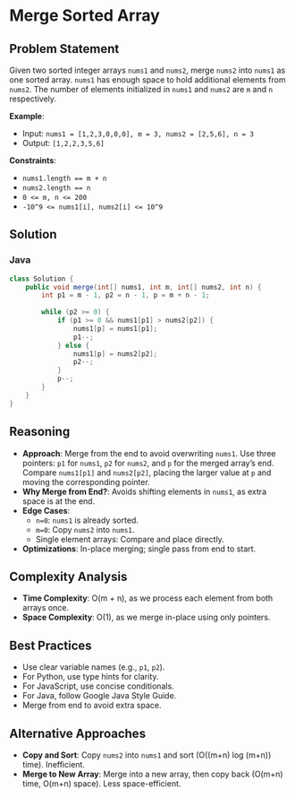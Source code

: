# Merge Sorted Array

## Problem Statement
Given two sorted integer arrays `nums1` and `nums2`, merge `nums2` into `nums1` as one sorted array. `nums1` has enough space to hold additional elements from `nums2`. The number of elements initialized in `nums1` and `nums2` are `m` and `n` respectively.

**Example**:
- Input: `nums1 = [1,2,3,0,0,0], m = 3, nums2 = [2,5,6], n = 3`
- Output: `[1,2,2,3,5,6]`

**Constraints**:
- `nums1.length == m + n`
- `nums2.length == n`
- `0 <= m, n <= 200`
- `-10^9 <= nums1[i], nums2[i] <= 10^9`

## Solution

### Java
```java
class Solution {
    public void merge(int[] nums1, int m, int[] nums2, int n) {
        int p1 = m - 1, p2 = n - 1, p = m + n - 1;
        
        while (p2 >= 0) {
            if (p1 >= 0 && nums1[p1] > nums2[p2]) {
                nums1[p] = nums1[p1];
                p1--;
            } else {
                nums1[p] = nums2[p2];
                p2--;
            }
            p--;
        }
    }
}
```

## Reasoning
- **Approach**: Merge from the end to avoid overwriting `nums1`. Use three pointers: `p1` for `nums1`, `p2` for `nums2`, and `p` for the merged array’s end. Compare `nums1[p1]` and `nums2[p2]`, placing the larger value at `p` and moving the corresponding pointer.
- **Why Merge from End?**: Avoids shifting elements in `nums1`, as extra space is at the end.
- **Edge Cases**:
  - `n=0`: `nums1` is already sorted.
  - `m=0`: Copy `nums2` into `nums1`.
  - Single element arrays: Compare and place directly.
- **Optimizations**: In-place merging; single pass from end to start.

## Complexity Analysis
- **Time Complexity**: O(m + n), as we process each element from both arrays once.
- **Space Complexity**: O(1), as we merge in-place using only pointers.

## Best Practices
- Use clear variable names (e.g., `p1`, `p2`).
- For Python, use type hints for clarity.
- For JavaScript, use concise conditionals.
- For Java, follow Google Java Style Guide.
- Merge from end to avoid extra space.

## Alternative Approaches
- **Copy and Sort**: Copy `nums2` into `nums1` and sort (O((m+n) log (m+n)) time). Inefficient.
- **Merge to New Array**: Merge into a new array, then copy back (O(m+n) time, O(m+n) space). Less space-efficient.